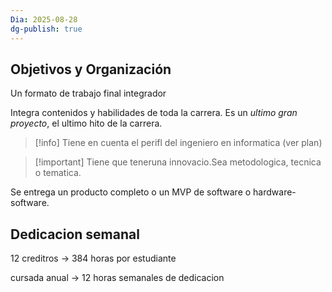 ```yaml
---
Dia: 2025-08-28
dg-publish: true
---
```

## Objetivos y Organización 

Un formato de trabajo final integrador 

Integra contenidos y habilidades de toda la carrera. Es un *ultimo gran proyecto*, el ultimo hito de la carrera. 

>[!info] Tiene en cuenta el perifl del ingeniero en informatica (ver plan) 

>[!important] Tiene que teneruna innovacio.Sea metodologica, tecnica o tematica. 


Se entrega un producto completo o un MVP de software o hardware-software. 


## Dedicacion semanal 
12 creditros -> 384 horas por estudiante 

cursada anual -> 12 horas semanales de dedicacion